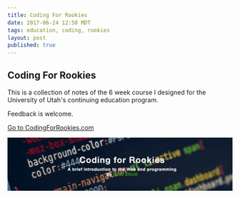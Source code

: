 ```yaml
---
title: Coding For Rookies
date: 2017-06-24 12:58 MDT
tags: education, coding, rookies
layout: post
published: true
---
```


## Coding For Rookies

This is a collection of notes of the 6 week course I designed for the University of Utah's continuing education program.

Feedback is welcome.

[Go to CodingForRookies.com](http://codingforrookies.com)

<a href="http://codingforrookies.com"><img class="" src="../images/cfr.png"></a>




